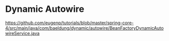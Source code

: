 # Dynamic Autowire
https://github.com/eugenp/tutorials/blob/master/spring-core-4/src/main/java/com/baeldung/dynamic/autowire/BeanFactoryDynamicAutowireService.java